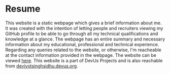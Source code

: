 # Resume
This website is a static webpage which gives a brief information about me. It was created with the intention of letting people and recruiters viewing my GitHub profile to be able to go through all my technical qualifications and knowledge at a glance. The webpage has an entire summary and necessary information about my educational, professional and technical experience. 
Regarding any queries related to the website, or otherwise, I'm reacheable at the contact information provided in the webpage.
The website can be viewed <a href="https://www.google.com">here</a>. This website is a part of DevUs Projects and is also reachable from <a href='devjyotsinghsidhu.devus.org'>devjyotsinghsidhu.devus.org</a>.
